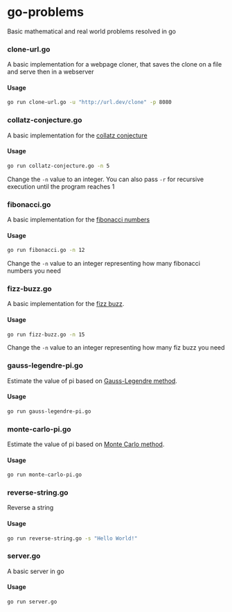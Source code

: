 # go-problems
Basic mathematical and real world problems resolved in go

### clone-url.go
A basic implementation for a webpage cloner, that saves the clone on a file and serve then in a webserver
#### Usage
```bash
go run clone-url.go -u "http://url.dev/clone" -p 8080
```

### collatz-conjecture.go
A basic implementation for the [collatz conjecture](https://en.wikipedia.org/wiki/Collatz_conjecture)
#### Usage
```bash
go run collatz-conjecture.go -n 5
```
Change the `-n` value to an integer. You can also pass `-r` for recursive execution until the program reaches 1

### fibonacci.go
A basic implementation for the [fibonacci numbers](https://en.wikipedia.org/wiki/Fibonacci_number)
#### Usage
```bash
go run fibonacci.go -n 12
```
Change the `-n` value to an integer representing how many fibonacci numbers you need

### fizz-buzz.go
A basic implementation for the [fizz buzz](https://en.wikipedia.org/wiki/Fizz_buzz).
#### Usage
```bash
go run fizz-buzz.go -n 15
```
Change the `-n` value to an integer representing how many fiz buzz you need

### gauss-legendre-pi.go
Estimate the value of pi based on [Gauss-Legendre method](https://en.wikipedia.org/wiki/Gauss%E2%80%93Legendre_method).
#### Usage
```bash
go run gauss-legendre-pi.go
```

### monte-carlo-pi.go
Estimate the value of pi based on [Monte Carlo method](https://en.wikipedia.org/wiki/Monte_Carlo_method).
#### Usage
```bash
go run monte-carlo-pi.go
```

### reverse-string.go
Reverse a string
#### Usage
```bash
go run reverse-string.go -s "Hello World!"
```

### server.go
A basic server in go
#### Usage
```bash
go run server.go
```
